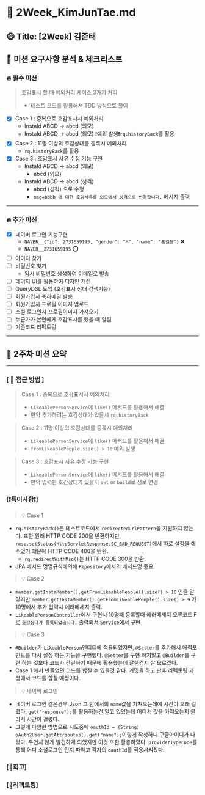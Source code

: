 # 🔎 2Week_KimJunTae.md

## 😄 Title: [2Week] 김준태

## 📕 미션 요구사항 분석 & 체크리스트
### 🔥 필수 미션
> 호감표시 할 때 예외처리 케이스 3가지 처리
> - 테스트 코드를 활용해서 TDD 방식으로 풀이
- [X] Case 1 : 중복으로 호감표시시 예외처리
  - InstaId ABCD -> abcd (외모)
  - InstaId ABCD -> abcd (외모) ❗예외 발생❗`rq.historyBack`를 활용
- [X] Case 2 : 11명 이상의 호감상대를 등록시 예외처리
  - `rq.historyBack`를 활용
- [X] Case 3 : 호감표시 사유 수정 기능 구현
  - InstaId ABCD -> abcd (외모)
    - abcd (외모)
  - InstaId ABCD -> abcd (성격)
    - abcd (성격) 으로 수정
    - `msg=bbbb 에 대한 호감사유를 외모에서 성격으로 변경합니다.` 메시지 출력
---
### 🔥 추가 미션
- [X] 네이버 로그인 기능구현
    - `NAVER__{"id": 2731659195, "gender": "M", "name": "홍길동"}` ❌
    - `NAVER__2731659195` ⭕️
- [ ] 아이디 찾기
- [ ] 비밀번호 찾기
  - 임시 비밀번호 생성하여 이메일로 발송
- [ ] 데이지 UI를 활용하여 디자인 개선
- [ ] QueryDSL 도입 (호감표시 상대 검색기능)
- [ ] 회원가입시 축하메일 발송
- [ ] 회원가입시 프로필 이미지 업로드
- [ ] 소셜 로그인시 프로필이미지 가져오기
- [ ] 누군가가 본인에게 호감표시를 했을 때 알림
- [ ] 기존코드 리펙토링
---

## 📗 2주차 미션 요약

---

### **[ 📎 접근 방법 ]**

> Case 1 : 중복으로 호감표시시 예외처리
> - `LikeablePersonService`에 `like()` 메서드를 활용해서 해결
> - 만약 추가하려는 호감상대가 있을시 `rq.historyBack`

> Case 2 : 11명 이상의 호감상대를 등록시 예외처리
> - `LikeablePersonService`에 `like()` 메서드를 활용해서 해결
> - `fromLikeablePeople.size() > 10` 예외 발생

> Case 3 : 호감표시 사유 수정 기능 구현
> - `LikeablePersonService`에 `like()` 메서드를 활용해서 해결
> - 만약 입력한 호감상대가 있을시 `set` or `build`로 정보 변경

### **[❗️특이사항❗️]**
> 💡 Case 1
- `rq.historyBack()`은 테스트코드에서 `redirectedUrlPattern`을 지원하지 않는다. 또한 원래 HTTP CODE 200을 반환하지만, 
 `resp.setStatus(HttpServletResponse.SC_BAD_REQUEST)`에서 따로 설정을 해주었기 떄문에 HTTP CODE 400을 반환.
  - `rq.redirectWithMsg()`는 HTTP CODE 300을 반환.
- JPA 메서드 명명규칙에의해 `Repository`에서의 메서드명 중요.

> 💡 Case 2
- `member.getInstaMember().getFromLikeablePeople().size() > 10` 인줄 알았지만 `member.getInstaMember().getFromLikeablePeople().size() > 9`
가 10명에서 추가 입력시 에러메세지 출력.
- `LikeablePersonController`에서 구현시 10명째 등록할때 에러메세지 오류코드 F로 `호감상대가 등록되었습니다.` 출력되서 `Service`에서 구현

> 💡 Case 3

- `@Builder`가 `LikeablePerson`엔티티에 적용되었지만, `@Setter`를 추가해서 매력포인트를 다시 설정 하는 기능을 구현했다.
`@Setter`를 구현 하지말고 `@Builder`를 구현 하는 것보다 코드가 간결하기 때문에 활용했는데 잘한건지 잘 모르겠다.
- Case 1 에서 만들었던 코드를 합칠 수 있을것 같다. 커밋을 하고 난후 리펙토링 과정에서 코드를 합칠 예정이다.

> 💡 네이버 로그인
- 네이버 로그인 같은경우 Json 그 안에서의 `name`값을 가져오는데에 시간이 오래 걸렸다. `get("response");`를 활용하는건 알고 있었는데 어디서 값을 가져오는지 
몰라서 시간이 걸렸다.
- 그렇게 다양한 방법으로 시도중에 `oauthId = (String) oAuth2User.getAttributes().get("name");`이렇게 작성하니 구글아이디가 나왔다. 우연치 않게 
발견하게 되었지만 이것 또한 활용하였다. `providerTypeCode`를 통해 어디 소셜로그인 인지 파악고 각자의 `oauthId`를 적용시켜줬다.

### **[🤔회고]**

### **[💫리펙토링]**